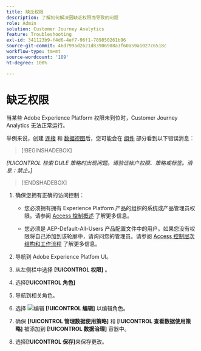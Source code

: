 ```yaml
---
title: 缺乏权限
description: 了解如何解决因缺乏权限而导致的问题
role: Admin
solution: Customer Journey Analytics
feature: Troubleshooting
exl-id: 341123b9-f4d6-4ef7-96f1-789850261b96
source-git-commit: 46d799ad2621d83906908a3f60a59a1027c6518c
workflow-type: tm+mt
source-wordcount: '189'
ht-degree: 100%

---
```


# 缺乏权限

当某些 Adobe Experience Platform 权限未到位时，Customer Journey Analytics 无法正常运行。

举例来说，创建 [连接](../connections/overview.md) 和 [数据视图](../data-views/data-views.md)后，您可能会在 [组件](/help/data-views/create-dataview.md#components) 部分看到以下错误消息：


>[!BEGINSHADEBOX]

*[!UICONTROL 检索 DULE 策略时出现问题。请验证帐户权限、策略或标签。消息：禁止。]*

>[!ENDSHADEBOX]


1. 确保您拥有正确的访问控制：

   * 您必须拥有拥有 Experience Platform 产品的组织的系统或产品管理员权限。请参阅 [Access 控制概述](https://experienceleague.adobe.com/docs/experience-platform/access-control/home.html?lang=zh-Hans#platform-permissions) 了解更多信息。

   * 您必须是 AEP-Default-All-Users 产品配置文件中的用户。如果您没有权限将自己添加到该轮廓中，请询问您的管理员。请参阅 [Access 控制层次结构和工作流程](https://experienceleague.adobe.com/docs/experience-platform/access-control/home.html?lang=zh-Hans#access-control-hierarchy-and-workflow) 了解更多信息。


1. 导航到 Adobe Experience Platfom UI。

1. 从左侧栏中选择 **[!UICONTROL 权限]** 。

1. 选择&#x200B;**[!UICONTROL 角色]**

1. 导航到相关角色。

1. 选择 ![编辑](https://spectrum.adobe.com/static/icons/workflow_18/Smock_Edit_18_N.svg) **[!UICONTROL 编辑]** 以编辑角色。

1. 确保 **[!UICONTROL 管理数据使用策略]** 和 **[!UICONTROL 查看数据使用策略]** 被添加到 **[!UICONTROL 数据治理]** 容器中。

1. 选择&#x200B;**[!UICONTROL 保存]**&#x200B;来保存更改。
